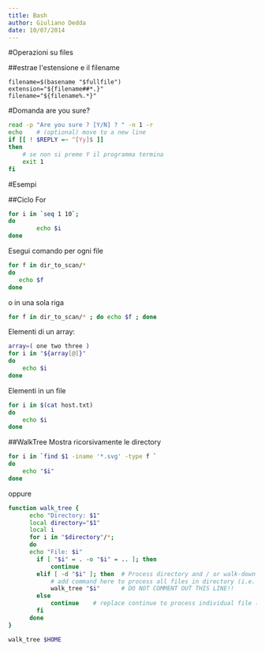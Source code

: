 ```yaml
---
title: Bash
author: Giuliano Dedda 
date: 10/07/2014
---
```


#Operazioni su files

##estrae l'estensione e il filename
```
filename=$(basename "$fullfile")
extension="${filename##*.}"
filename="${filename%.*}"
```

#Domanda are you sure?

```bash
read -p "Are you sure ? [Y/N] ? " -n 1 -r
echo    # (optional) move to a new line
if [[ ! $REPLY =~ ^[Yy]$ ]]
then
    # se non si preme Y il programma termina
    exit 1
fi
```

#Esempi


##Ciclo For

```bash
for i in `seq 1 10`;
do
        echo $i
done    
```

Esegui comando per ogni file
```bash
for f in dir_to_scan/* 
do 
   echo $f 
done
```

o in una sola riga
```bash   
for f in dir_to_scan/* ; do echo $f ; done
```

Elementi di un array: 
```bash
array=( one two three )
for i in "${array[@]}"
do
	echo $i
done
```

Elementi in un file
```bash
for i in $(cat host.txt) 
do
	echo $i
done
```

##WalkTree
Mostra ricorsivamente le directory
```bash
for i in `find $1 -iname '*.svg' -type f `
do
    echo "$i"
done
```

oppure 

```bash
function walk_tree {
      echo "Directory: $1"
      local directory="$1"
      local i
      for i in "$directory"/*; 
      do
      echo "File: $i"
        if [ "$i" = . -o "$i" = .. ]; then 
            continue
        elif [ -d "$i" ]; then  # Process directory and / or walk-down into directory
            # add command here to process all files in directory (i.e. ls -l "$i/"*)
            walk_tree "$i"      # DO NOT COMMENT OUT THIS LINE!!
        else
            continue    # replace continue to process individual file (i.e. echo "$i")
        fi
      done
}

walk_tree $HOME
```

